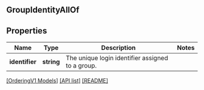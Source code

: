 ## GroupIdentityAllOf

## Properties

Name | Type | Description | Notes
------------ | ------------- | ------------- | -------------
**identifier** | **string** | The unique login identifier assigned to a group. |

[[OrderingV1 Models]](../) [[API list]](../../Api) [[README]](../../../README.md)
